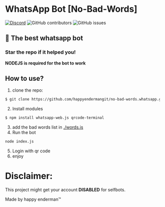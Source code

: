 # WhatsApp Bot [No-Bad-Words]
[![Discord](https://img.shields.io/discord/1103066670576193627?style=for-the-badge&color=%235562EA)](https://discord.gg/Q6UYNawvaF)
 ![GitHub contributors](https://img.shields.io/github/contributors/happyendermangit/mcgen-launcher?style=for-the-badge) ![GitHub issues](https://img.shields.io/github/issues/happyendermangit/mcgen-launcher?style=for-the-badge)

## 🚀 The best whatsapp bot

### Star the repo if it helped you!

**NODEJS is required for the bot to work**

## How to use?
1. clone the repo:
```sh
$ git clone https://github.com/happyendermangit/no-bad-words.whatsapp.git
```

2. Install modules
```sh
$ npm install whatsapp-web.js qrcode-terminal
```
3. add the bad words list in [./words.js](./words.js)
4. Run the bot
```sh
node index.js
```
5. Login with qr code
6. enjoy

# Disclaimer:

This project might get your account **DISABLED** for selfbots.

Made by happy enderman™️
